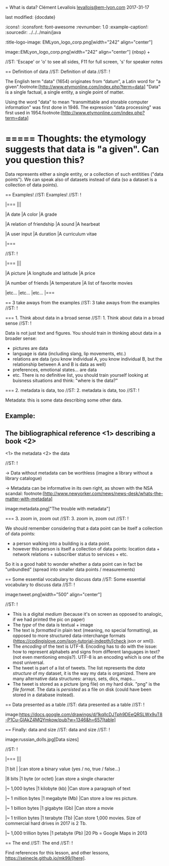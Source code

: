 = What is data?
Clément Levallois <levallois@em-lyon.com>
2017-31-17

last modified: {docdate}

:icons!:
:iconsfont:   font-awesome
:revnumber: 1.0
:example-caption!:
:sourcedir: ../../../main/java

:title-logo-image: EMLyon_logo_corp.png[width="242" align="center"]

image::EMLyon_logo_corp.png[width="242" align="center"]
{nbsp} +

//ST: 'Escape' or 'o' to see all sides, F11 for full screen, 's' for speaker notes


== Definition of data
//ST: Definition of data
//ST: !

The English term "data" (1654) originates from “datum”, a Latin word for "a given".footnote:[http://www.etymonline.com/index.php?term=data]
"Data" is a single factual, a single entity, a single point of matter.

Using the word "data" to mean "transmittable and storable computer information" was first done in 1946.
The expression "data processing" was first used in 1954.footnote:[http://www.etymonline.com/index.php?term=data]

=====
Thoughts: the etymology suggests that data is "a given". Can you question this?
=====

Data represents either a single entity, or a collection of such entitities ("data points").
We can speak also of datasets instead of data (so a dataset is a collection of data points).

== Examples!
//ST: Examples!
//ST: !


|===
|||

|A date
|A color
|A grade

|A relation of friendship
|A sound
|A hearbeat

|A user input
|A duration
|A curriculum vitae

|===

//ST: !


|===
|||

|A picture
|A longitude and latitude
|A price

|A number of friends
|A temperature
|A list of favorite movies

|etc...
|etc...
|etc...
|===



== 3 take aways from the examples
//ST: 3 take aways from the examples
//ST: !

=== 1. Think about data in a broad sense
//ST: 1. Think about data in a broad sense
//ST: !

Data is not just text and figures. You should train in thinking about data in a broader sense:

- pictures are data
- language is data (including slang, lip movements, etc.)
- relations are data (you know individual A, you know individual B, but the relationship between A and B is data as well)
- preferences, emotional states... are data
- etc. There is no definitive list, you should train yourself looking at buisness situations and think: "where is the data?"

=== 2. metadata is data, too
//ST: 2. metadata is data, too
//ST: !

Metadata: this is some data describing some other data.

Example:
----
The bibliographical reference <1>
describing
a book <2>
----
<1> the metadata
<2> the data

//ST: !

-> Data without metadata can be worthless (imagine a library without a library catalogue)

-> Metadata can be informative in its own right, as shown with the NSA scandal: footnote:[http://www.newyorker.com/news/news-desk/whats-the-matter-with-metadata]

image:metadata.png["The trouble with metadata"]

=== 3. zoom in, zoom out
//ST: 3. zoom in, zoom out
//ST: !

We should remember considering that a data point can be itself a collection of data points:

- a person walking into a building is a data point.
- however this person is itself a collection of data points: location data + network relations + subscriber status to services + etc.

So it is a good habit to wonder whether a data point can in fact be "unbundled" (spread into smaller data points / measurements)

== Some essential vocabulary to discuss data
//ST: Some essential vocabulary to discuss data
//ST: !

image:tweet.png[width="500" align="center"]

//ST: !

- This is a digital *medium* (because it's on screen as opposed to analogic, if we had printed the pic on paper)
- The *type* of the data is textual + image
- The text is *formatted* in plain text (meaning, no special formatting), as opposed to more structured data-interchange formats (https://codingislove.com/json-tutorial-indepth/[check json or xml]).
- The *encoding* of the text is UTF-8. Encoding has to do with the issue: how to represent alphabets and signs from different languages in text? (not even mentioning emojis?). UTF-8 is an encoding which is one of the most universal.
- The tweet is part of a list of tweets. The list represents the *data structure* of my dataset, it is the way my data is organized. There are many alternative data structures: arrays, sets, dics, maps...
- The tweet is stored as a picture (png file) on my hard disk. "png" is the *file format*. The data is *persisted* as a file on disk (could have been stored in a database instead).


== Data presented as a table
//ST: data presented as a table
//ST: !

image:https://docs.google.com/drawings/d/1kqlIcDJTph9DEeQRSLWx9uT8-P1Cu-GlAkZ4MQYmkow/pub?w=1346&h=657[table]

== Finally: data and size
//ST: data and size
//ST: !

image:russian_dolls.jpg[Data sizes]

//ST: !


|===
|||

|1 bit
|
|can store a binary value (yes / no, true / false...)


|8 bits
|1 byte (or octet)
|can store a single character

|~ 1,000 bytes
|1 kilobyte (kb)
|Can store a paragraph of text

|~ 1 million bytes
|1 megabyte (Mb)
|Can store a low res picture.

|~ 1 billion bytes
|1 gigabyte (Gb)
|Can store a movie

|~ 1 trillion bytes
|1 terabyte (Tb)
|Can store 1,000 movies. Size of commercial hard drives in 2017 is 2 Tb.

|~ 1,000 trillion bytes
|1 petabyte (Pb)
|20 Pb = Google Maps in 2013


== The end
//ST: The end
//ST: !

Find references for this lesson, and other lessons, https://seinecle.github.io/mk99/[here].
